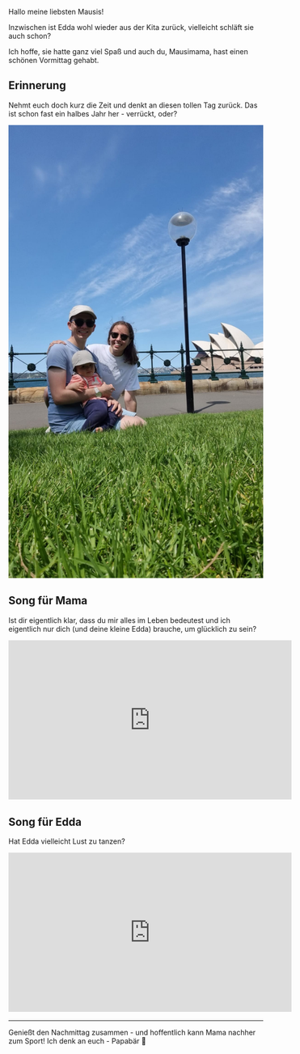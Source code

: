 Hallo meine liebsten Mausis!

Inzwischen ist Edda wohl wieder aus der Kita zurück, vielleicht schläft sie auch schon?

Ich hoffe, sie hatte ganz viel Spaß und auch du, Mausimama, hast einen schönen Vormittag gehabt.

## Erinnerung

Nehmt euch doch kurz die Zeit und denkt an diesen tollen Tag zurück. Das ist schon fast ein halbes Jahr her - verrückt, oder?

![Bild](./Sydney.jpg)

## Song für Mama

Ist dir eigentlich klar, dass du mir alles im Leben bedeutest und ich eigentlich nur dich (und deine kleine Edda) brauche, um glücklich zu sein?

<iframe width="560" height="315" src="https://www.youtube.com/embed/AWOhx6R6Rhg?si=MXpjjAVQmrww4gC4" title="YouTube video player" frameborder="0" allow="accelerometer; autoplay; clipboard-write; encrypted-media; gyroscope; picture-in-picture; web-share" referrerpolicy="strict-origin-when-cross-origin" allowfullscreen></iframe>


## Song für Edda
Hat Edda vielleicht Lust zu tanzen? 

<iframe width="560" height="315" src="https://www.youtube.com/embed/epux_7utGkY?si=dOn4BM1DZovCU6DQ" title="YouTube video player" frameborder="0" allow="accelerometer; autoplay; clipboard-write; encrypted-media; gyroscope; picture-in-picture; web-share" referrerpolicy="strict-origin-when-cross-origin" allowfullscreen></iframe>

***

Genießt den Nachmittag zusammen - und hoffentlich kann Mama nachher zum Sport!  Ich denk an euch - Papabär 🐻
